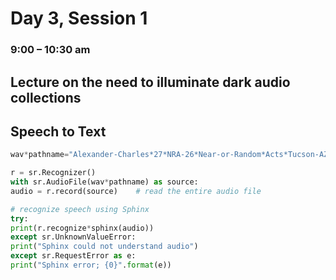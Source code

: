 # Day 3, Session 1
### 9:00 – 10:30 am
## Lecture on the need to illuminate dark audio collections




## Speech to Text

<!-- Set this up as one way to illuminate archives -->


```python
wav*pathname="Alexander-Charles*27*NRA-26*Near-or-Random*Acts*Tucson-AZ*8-27-12.wav"

r = sr.Recognizer()
with sr.AudioFile(wav*pathname) as source:
audio = r.record(source)    # read the entire audio file

# recognize speech using Sphinx
try:
print(r.recognize*sphinx(audio))
except sr.UnknownValueError:
print("Sphinx could not understand audio")
except sr.RequestError as e:
print("Sphinx error; {0}".format(e))
```
